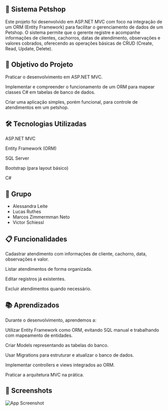 ## 🐾 Sistema Petshop

Este projeto foi desenvolvido em ASP.NET MVC com foco na integração de um ORM (Entity Framework) para facilitar o gerenciamento de dados de um Petshop.
O sistema permite que o gerente registre e acompanhe informações de clientes, cachorros, datas de atendimento, observações e valores cobrados, oferecendo as operações básicas de CRUD (Create, Read, Update, Delete).

## 🚀 Objetivo do Projeto

Praticar o desenvolvimento em ASP.NET MVC.

Implementar e compreender o funcionamento de um ORM para mapear classes C# em tabelas de banco de dados.

Criar uma aplicação simples, porém funcional, para controle de atendimentos em um petshop.

## 🛠️ Tecnologias Utilizadas

ASP.NET MVC

Entity Framework (ORM)

SQL Server

Bootstrap (para layout básico)

C#

## 👥 Grupo
- Alessandra Leite
- Lucas Ruthes
- Marcos Zimmermman Neto
- Victor Schiessl
 
## 📋 Funcionalidades

Cadastrar atendimento com informações de cliente, cachorro, data, observações e valor.

Listar atendimentos de forma organizada.

Editar registros já existentes.

Excluir atendimentos quando necessário.

## 📚 Aprendizados

Durante o desenvolvimento, aprendemos a:

Utilizar Entity Framework como ORM, evitando SQL manual e trabalhando com mapeamento de entidades.

Criar Models representando as tabelas do banco.

Usar Migrations para estruturar e atualizar o banco de dados.

Implementar controllers e views integrados ao ORM.

Praticar a arquitetura MVC na prática.

## 📸 Screenshots

![App Screenshot](https://media.discordapp.net/attachments/1305687009171603466/1418380409213026435/image.png?ex=68cde931&is=68cc97b1&hm=374e605fb3513d3087c92a888798c030ea3345e635a54123a5510e7810a1442f&=&format=webp&quality=lossless&width=1436&height=665)

